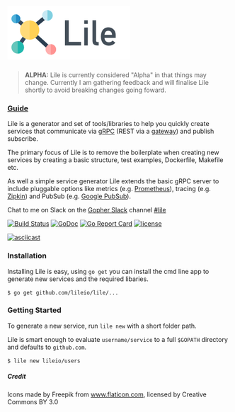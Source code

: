 # ![logo](https://raw.githubusercontent.com/lileio/lile/master/lile.png)

> **ALPHA:** Lile is currently considered "Alpha" in that things may change. Currently I am gathering feedback and will finalise Lile shortly to avoid breaking changes going foward.

### [Guide](https://lileio.gitbooks.io/lile-user-guide/)

Lile is a generator and set of tools/libraries to help you quickly create services  that communicate via [gRPC](grpc.io) (REST via a [gateway](https://github.com/grpc-ecosystem/grpc-gateway)) and publish subscribe.

The primary focus of Lile is to remove the boilerplate when creating new services by creating a basic structure, test examples, Dockerfile, Makefile etc.

As well a simple service generator Lile extends the basic gRPC server to include pluggable options like metrics (e.g. [Prometheus](prometheus.io)), tracing (e.g. [Zipkin](zipkin.io)) and PubSub (e.g. [Google PubSub](https://cloud.google.com/pubsub/docs/overview)).

Chat to me on Slack on the [Gopher Slack](https://invite.slack.golangbridge.org/) channel [#lile](https://gophers.slack.com/messages/C6RHLV3LN)

[![Build Status](https://travis-ci.org/lileio/lile.svg?branch=master)](https://travis-ci.org/lileio/lile) [![GoDoc](https://godoc.org/github.com/lileio/lile?status.svg)](https://godoc.org/github.com/lileio/lile) [![Go Report Card](https://goreportcard.com/badge/github.com/lileio/lile)](https://goreportcard.com/report/github.com/lileio/lile) [![license](https://img.shields.io/github/license/mashape/apistatus.svg)]()

[![asciicast](https://asciinema.org/a/rLAGV6nsdBreyWgXtb6bgL3Hb.png)](https://asciinema.org/a/rLAGV6nsdBreyWgXtb6bgL3Hb)

### Installation

Installing Lile is easy, using `go get` you can install the cmd line app to generate new services and the required libaries.

```
$ go get github.com/lileio/lile/...
```

### Getting Started

To generate a new service, run `lile new` with a short folder path. 

Lile is smart enough to evaluate `username/service` to a full `$GOPATH` directory and defaults to `github.com`.

```
$ lile new lileio/users
```

##### Credit
Icons made by Freepik from www.flaticon.com, licensed by Creative Commons BY 3.0
